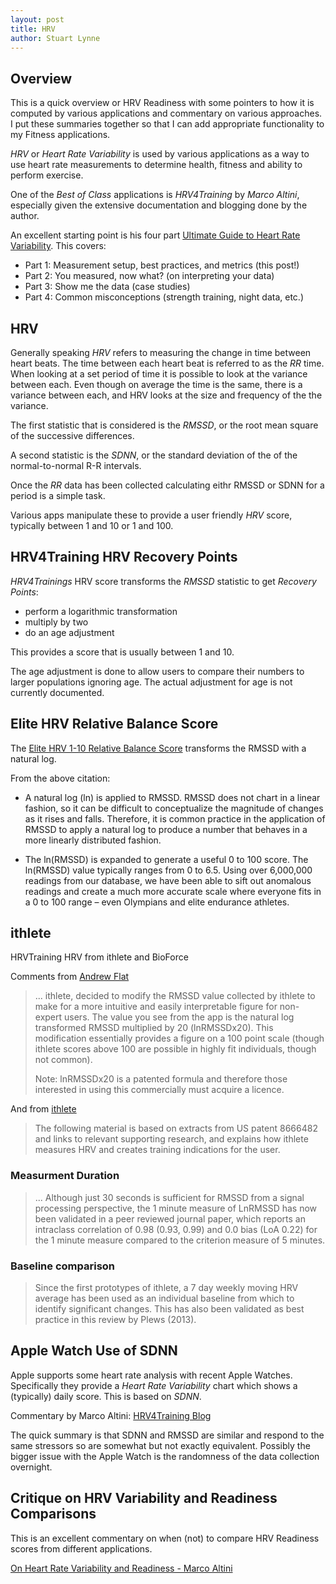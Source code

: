 ```yaml
---
layout: post
title: HRV 
author: Stuart Lynne
---
```

## Overview 

This is a quick overview or HRV Readiness with some pointers to how it is computed by various applications and 
commentary on various approaches. I put these summaries together so that I can add appropriate functionality to
my Fitness applications.

*HRV* or *Heart Rate Variability* is used by various applications as a way to use heart rate measurements 
to determine health, fitness and ability to perform exercise.

One of the *Best of Class* applications is *HRV4Training* by *Marco Altini*, especially given the extensive
documentation and blogging done by the author.

An excellent starting point is his four part [Ultimate Guide to Heart Rate
Variability](https://medium.com/@marco_alt/the-ultimate-guide-to-heart-rate-variability-hrv-part-1-70a0a392fff4). 
This covers:

- Part 1: Measurement setup, best practices, and metrics (this post!)
- Part 2: You measured, now what? (on interpreting your data)
- Part 3: Show me the data (case studies)
- Part 4: Common misconceptions (strength training, night data, etc.)



## HRV

Generally speaking *HRV* refers to measuring the change in time between heart beats. The time between each heart beat is
referred to as the *RR* time. When looking at a set period of time it is possible to look at the variance between
each. Even though on average the time is the same, there is a variance between each, and HRV looks at the size and 
frequency of the the variance.

The first statistic that is considered is the *RMSSD*, or the root mean square of the successive differences. 

A second statistic is the *SDNN*, or the standard deviation of the of the normal-to-normal R-R intervals.

Once the *RR* data has been collected calculating eithr RMSSD or SDNN for a period is a simple task.

Various apps manipulate these to provide a user friendly *HRV* score, typically between 1 and 10 or 1 and 100.


## HRV4Training HRV Recovery Points

*HRV4Trainings* HRV score transforms the *RMSSD* statistic to get *Recovery Points*:

- perform a logarithmic transformation
- multiply by two
- do an age adjustment

This provides a score that is usually between 1 and 10. 

The age adjustment is done to allow users to compare their numbers to larger populations ignoring age. 
The actual adjustment for age is not currently documented.

## Elite HRV Relative Balance Score

The [Elite HRV 1-10 Relative Balance Score](https://help.elitehrv.com/article/54-how-do-you-calculate-the-hrv-score)
transforms the RMSSD with a natural log.

From the above citation:
- A natural log (ln) is applied to RMSSD. RMSSD does not chart in a linear fashion, so it can be difficult to conceptualize the magnitude of changes as it rises and falls. Therefore, it is common practice in the application of RMSSD to apply a natural log to produce a number that behaves in a more linearly distributed fashion.

- The ln(RMSSD) is expanded to generate a useful 0 to 100 score. The ln(RMSSD) value typically ranges from 0 to 6.5. Using over 6,000,000 readings from our database, we have been able to sift out anomalous readings and create a much more accurate scale where everyone fits in a 0 to 100 range – even Olympians and elite endurance athletes.

## ithlete 

HRVTraining HRV from ithlete and BioForce

Comments from [Andrew Flat](https://hrvtraining.com/2013/07/04/rmssd-the-hrv-value-provided-by-ithlete-and-bioforce/)

> ... ithlete, decided to modify the RMSSD value collected by ithlete to make for a more intuitive and easily interpretable figure for non-expert users. 
> The value you see from the app is the natural log transformed RMSSD multiplied by 20 (lnRMSSDx20). This modification essentially provides a figure 
> on a 100 point scale (though ithlete scores above 100 are possible in highly fit individuals, though not common).
>
> Note: lnRMSSDx20 is a patented formula and therefore those interested in using this commercially must acquire a licence.

And from [ithlete](https://www.myithlete.com/ithlete/scientific-foundation-ithlete/)

> The following material is based on extracts from US patent 8666482 and links to relevant supporting research, 
> and explains how ithlete measures HRV and creates training indications for the user.

### Measurment Duration
> ... Although just 30 seconds is sufficient for RMSSD from a signal processing perspective, the 1 minute measure of 
> LnRMSSD has now been validated in a peer reviewed journal paper, which reports an intraclass correlation of 
> 0.98 (0.93, 0.99) and 0.0 bias (LoA 0.22) for the 1 minute measure compared to the criterion measure of 5 minutes.

### Baseline comparison
> Since the first prototypes of ithlete, a 7 day weekly moving HRV average has been used as an individual baseline 
> from which to identify significant changes.  This has also been validated as best practice in this review by Plews (2013).



## Apple Watch Use of SDNN

Apple supports some heart rate analysis with recent Apple Watches. Specifically they provide a *Heart Rate Variability*
chart which shows a (typically) daily score. This is based on *SDNN*.

Commentary by Marco Altini:
[HRV4Training
Blog](https://www.hrv4training.com/blog/heart-rate-variability-hrv-features-can-we-use-sdnn-instead-of-rmssd-a-data-driven-perspective-on-short-term-variability-analysis)

The quick summary is that SDNN and RMSSD are similar and respond to the same stressors so are somewhat but not 
exactly equivalent. Possibly the bigger issue with the Apple Watch is the randomness of the data collection overnight.

## Critique on HRV Variability and Readiness Comparisons

This is an excellent commentary on when (not) to compare HRV Readiness scores from different applications.

[On Heart Rate Variability and Readiness - Marco Altini](https://medium.com/@altini_marco/on-heart-rate-variability-hrv-and-readiness-394a499ed05b)



